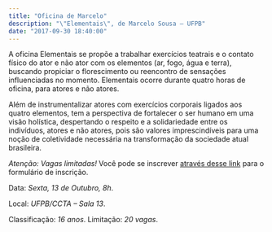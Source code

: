 ```yaml
---
title: "Oficina de Marcelo"
description: "\"Elementais\", de Marcelo Sousa – UFPB"
date: "2017-09-30 18:40:00"
---
```


A oficina Elementais se propõe a trabalhar exercícios teatrais e o contato físico do ator e não ator com os elementos (ar, fogo, água e terra), buscando propiciar o florescimento ou reencontro de sensações influenciadas no momento. Elementais ocorre durante quatro horas de oficina, para atores e não atores.

Além de instrumentalizar atores com exercícios corporais ligados aos quatro elementos, tem a perspectiva de fortalecer o ser humano em uma visão holística, despertando o respeito e a solidariedade entre os indivíduos, atores e não atores, pois são valores imprescindíveis para uma noção de coletividade necessária na transformação da sociedade atual brasileira.


*Atenção: Vagas limitadas!* Você pode se inscrever [através desse link](https://docs.google.com/forms/d/e/1FAIpQLScbT019azyNxbmGJuQvzJjl6tw8951qM-1eXDYpiKNf15RiCw/viewform) para o formulário de inscrição.

Data: *Sexta, 13 de Outubro, 8h*.

Local: *UFPB/CCTA – Sala 13*.

Classificação: *16 anos*.
Limitação: *20 vagas*.
